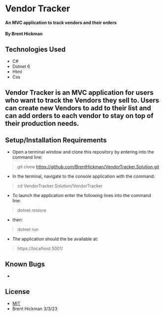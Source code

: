 # Vendor Tracker
#### An MVC application to track vendors and their orders

#### By Brent Hickman

## Technologies Used

* C#
* Dotnet 6
* Html
* Css


## Vendor Tracker is an MVC application for users who want to track the Vendors they sell to. Users can create new Vendors to add to their list and can add orders to each vendor to stay on top of their production needs.

## Setup/Installation Requirements

* Open a terminal window and clone this repository by entering into the command line:
> git clone https://github.com/BrentHickman/VendorTracker.Solution.git
* In the terminal, navigate to the console application with the command:
> cd VendorTracker.Solution/VendorTracker
* To launch the application enter the following lines into the command line:
> dotnet restore
* then:
> dotnet run
* The application should the be available at:
> https://localhost:5001/

## Known Bugs

* 

## License

* [MIT](https://opensource.org/licenses/MIT)
* Brent Hickman 3/3/23